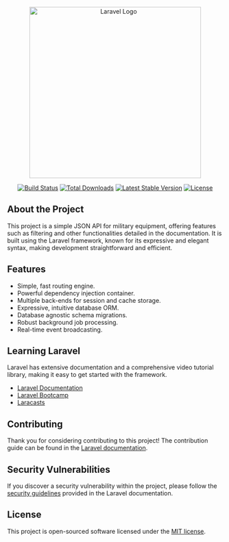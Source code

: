 <p align="center"><a href="https://github.com/SOher3000/MilitaryJsonAp" target="_blank"><img src="https://ih1.redbubble.net/image.2669601005.3462/st,small,507x507-pad,600x600,f8f8f8.u2.jpg" width="400" alt="Laravel Logo"></a></p>

<p align="center">
<a href="https://github.com/laravel/framework/actions"><img src="https://github.com/laravel/framework/workflows/tests/badge.svg" alt="Build Status"></a>
<a href="https://packagist.org/packages/laravel/framework"><img src="https://img.shields.io/packagist/dt/laravel/framework" alt="Total Downloads"></a>
<a href="https://packagist.org/packages/laravel/framework"><img src="https://img.shields.io/packagist/v/laravel/framework" alt="Latest Stable Version"></a>
<a href="https://packagist.org/packages/laravel/framework"><img src="https://img.shields.io/packagist/l/laravel/framework" alt="License"></a>
</p>

## About the Project

This project is a simple JSON API for military equipment, offering features such as filtering and other functionalities detailed in the documentation. It is built using the Laravel framework, known for its expressive and elegant syntax, making development straightforward and efficient.

## Features

- Simple, fast routing engine.
- Powerful dependency injection container.
- Multiple back-ends for session and cache storage.
- Expressive, intuitive database ORM.
- Database agnostic schema migrations.
- Robust background job processing.
- Real-time event broadcasting.

## Learning Laravel

Laravel has extensive documentation and a comprehensive video tutorial library, making it easy to get started with the framework.

- [Laravel Documentation](https://laravel.com/docs)
- [Laravel Bootcamp](https://bootcamp.laravel.com)
- [Laracasts](https://laracasts.com)

## Contributing

Thank you for considering contributing to this project! The contribution guide can be found in the [Laravel documentation](https://laravel.com/docs/contributions).

## Security Vulnerabilities

If you discover a security vulnerability within the project, please follow the [security guidelines](https://laravel.com/docs/8.x/security) provided in the Laravel documentation.

## License

This project is open-sourced software licensed under the [MIT license](https://opensource.org/licenses/MIT).

